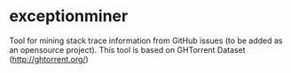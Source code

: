 exceptionminer
==============

Tool for mining stack trace information from GitHub issues (to be added as an opensource project). This tool is based on GHTorrent Dataset (http://ghtorrent.org/)
